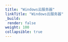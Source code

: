 ```yaml
---
title: "Windows云服务器"
linkTitle: "Windows云服务器"
_build:
 render: false 
weight: 100
collapsible: true
---
```

